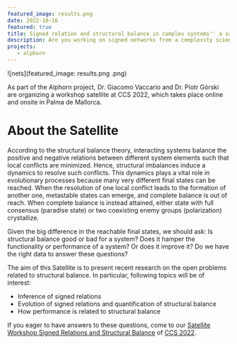 ```yaml
---
featured_image: results.png
date: 2022-10-16
featured: true
title: Signed relation and structural balance in complex systems'' a satellite workshop of CCS 2022
description: Are you working on signed networks from a complexity science perspective? Submit an abstract and join our workshop.
projects:
   - alphorn
---
```


![nets](featured_image: results.png
.png)

As part of the Alphorn project, Dr. Giacomo Vaccario and Dr. Piotr Górski are organizing a workshop satellite at CCS 2022, which takes place online and onsite in Palma de Mallorca.

# About the Satellite
According to the structural balance theory, interacting systems balance the positive and negative relations between different system elements such that local conflicts are minimized. Hence, structural imbalances induce a dynamics to resolve such conflicts. This dynamics plays a vital role in evolutionary processes because many very different final states can be reached. When the resolution of one local conflict leads to the formation of another one, metastable states can emerge, and complete balance is out of reach. When complete balance is instead attained, either state with full consensus (paradise state) or two coexisting enemy groups (polarization) crystallize.

Given the big difference in the reachable final states, we should ask: Is structural balance good or bad for a system? Does it hamper the functionality or performance of a system? Or does it improve it? Do we have the right data to answer these questions?

The aim of this Satellite is to present recent research on the open problems related to structural balance. In particular, following topics will be of interest:

 - Inference of signed relations
 - Evolution of signed relations and quantification of structural balance
 - How performance is related to structural balance

If you eager to have answers to these questions, come to our [Satellite Workshop Signed Relations and Structural Balance](https://sites.google.com/view/relations-balance-satellite/) of [CCS 2022](https://www.ccs2022.org/).
